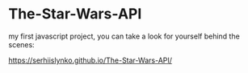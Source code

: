 # The-Star-Wars-API

my first javascript project, you can take a look for yourself behind the scenes:

https://serhiislynko.github.io/The-Star-Wars-API/
